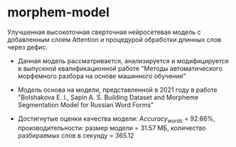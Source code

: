 # morphem-model
Улучшенная высокоточная сверточная нейросетевая модель с добавленным слоем Attention и процедурой обработки длинных слов через дефис.

- Данная модель рассматривается, анализируется и модифицируется в выпускной квалификационной работе "Методы автоматического морфемного разбора на основе машинного обучения"

- Модель основа на модели, представленной в 2021 году в работе "Bolshakova E. I., Sapin A. S. Building Dataset and Morpheme Segmentation Model for Russian Word Forms"

- Достигнутые оценки качества модели: $Accuracy_{words}$ = 92.66%, производительности: размер модели = 31.57 МБ, количество разбираемых слов в секунду = 365.12

